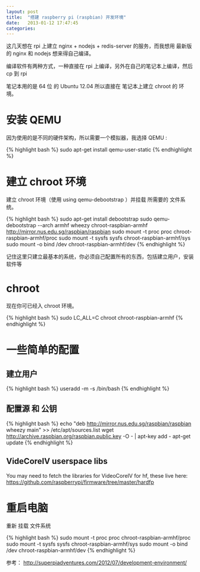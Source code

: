 ```yaml
---
layout: post
title:  "搭建 raspberry pi (raspbian) 开发环境"
date:   2013-01-12 17:47:45
categories:
---
```


这几天想在 rpi 上建立 nginx + nodejs + redis-server 的服务，而我想用 最新版的 nginx 和 nodejs 想来得自己编译。

编译软件有两种方式，一种直接在 rpi 上编译，另外在自己的笔记本上编译，然后 cp 到 rpi

笔记本用的是 64 位 的 Ubuntu 12.04 所以直接在 笔记本上建立 chroot 的 环境。

# 安装 QEMU

因为使用的是不同的硬件架构，所以需要一个模拟器，我选择 QEMU :

{% highlight bash %}
    sudo apt-get install qemu-user-static
{% endhighlight %}

# 建立 chroot 环境

建立 chroot 环境（使用 using qemu-debootstrap ）并挂载 所需要的 文件系统。

{% highlight bash %}
sudo apt-get install debootstrap
sudo qemu-debootstrap --arch armhf wheezy chroot-raspbian-armhf http://mirror.nus.edu.sg/raspbian/raspbian
sudo mount -t proc proc chroot-raspbian-armhf/proc
sudo mount -t sysfs sysfs chroot-raspbian-armhf/sys
sudo mount -o bind /dev chroot-raspbian-armhf/dev
{% endhighlight %}

记住这里只建立最基本的系统，你必须自己配置所有的东西，包括建立用户，安装软件等

# chroot

现在你可已经入 chroot 环境。

{% highlight bash %}
sudo LC_ALL=C chroot chroot-raspbian-armhf
{% endhighlight %}

# 一些简单的配置

## 建立用户

{% highlight bash %}
useradd -m -s /bin/bash <username>
{% endhighlight %}
## 配置源 和 公钥

{% highlight bash %}
echo "deb http://mirror.nus.edu.sg/raspbian/raspbian wheezy main" >> /etc/apt/sources.list
wget http://archive.raspbian.org/raspbian.public.key -O - | apt-key add -
apt-get update
{% endhighlight %}

## VideCoreIV userspace libs

You may need to fetch the libraries for VideoCoreIV for hf, these live here: https://github.com/raspberrypi/firmware/tree/master/hardfp

# 重启电脑

重新 挂载 文件系统

{% highlight bash %}
sudo mount -t proc proc chroot-raspbian-armhf/proc
sudo mount -t sysfs sysfs chroot-raspbian-armhf/sys
sudo mount -o bind /dev chroot-raspbian-armhf/dev
{% endhighlight %}


参考： http://superpiadventures.com/2012/07/development-environment/
